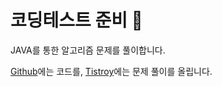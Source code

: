 # 코딩테스트 준비 🌟

JAVA를 통한 알고리즘 문제를 풀이합니다. 

[Github](https://github.com/k168ww)에는 코드를,
[Tistroy](https://sws-devit.tistory.com)에는 문제 풀이를 올립니다. 

